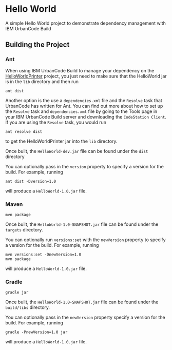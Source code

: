 # Hello World
A simple Hello World project to demonstrate dependency management with IBM UrbanCode Build

## Building the Project
### Ant
When using IBM UrbanCode Build to manage your dependency on the [HelloWorldPrinter](https://github.com/IBM-UrbanCode/Dependencies-HelloWorldPrinter) project, you just need to make sure that the HelloWorld jar is in the `lib` directory and then run
```
ant dist
```

Another option is the use a `dependencies.xml` file and the `Resolve` task that UrbanCode has written for Ant. You can find out more about how to set up the `Resolve` task and `dependencies.xml` file by going to the Tools page in your IBM UrbanCode Build server and downloading the `CodeStation Client`. If you are using the `Resolve` task, you would run
 ```
 ant resolve dist
 ```
 to get the HelloWorldPrinter jar into the `lib` directory.

Once built, the `HelloWorld-dev.jar` file can be found under the `dist` directory

You can optionally pass in the `version` property to specify a version for the build. For example, running
```
ant dist -Dversion=1.0
```
will produce a `HelloWorld-1.0.jar` file.

### Maven
```
mvn package
```

Once built, the `HelloWorld-1.0-SNAPSHOT.jar` file can be found under the `targets` directory.

You can optionally run `versions:set` with the `newVersion` property to specify a version for the build. For example, running
```
mvn versions:set -DnewVersion=1.0
mvn package
```
will produce a `HelloWorld-1.0.jar` file.

### Gradle
```
gradle jar
```

Once built, the `HelloWorld-1.0-SNAPSHOT.jar` file can be found under the `build/libs` directory.

You can optionally pass in the `newVersion` property specify a version for the build. For example, running
```
gradle -PnewVersion=1.0 jar
```
will produce a `HelloWorld-1.0.jar` file.
